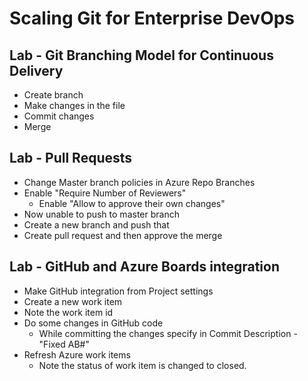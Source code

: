 # Scaling Git for Enterprise DevOps
## Lab - Git Branching Model for Continuous Delivery
- Create branch
- Make changes in the file
- Commit changes
- Merge

## Lab - Pull Requests
- Change Master branch policies in Azure Repo Branches
- Enable "Require Number of Reviewers"
	- Enable "Allow to approve their own changes"
- Now unable to push to master branch
- Create a new branch and push that
- Create pull request and then approve the merge

## Lab - GitHub and Azure Boards integration
- Make GitHub integration from Project settings
- Create a new work item
- Note the work item id
- Do some changes in GitHub code
	- While committing the changes specify in Commit Description - "Fixed AB#<WorkItemID>"
- Refresh Azure work items
	- Note the status of work item is changed to closed.
